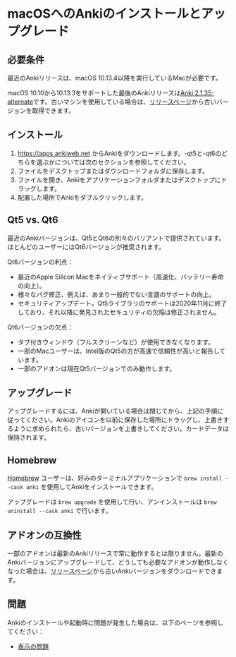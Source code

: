 # macOSへのAnkiのインストールとアップグレード

<!-- toc -->

## 必要条件

最近のAnkiリリースは、macOS 10.13.4以降を実行しているMacが必要です。

macOS 10.10から10.13.3をサポートした最後のAnkiリリースは[Anki 2.1.35-alternate](https://github.com/ankitects/anki/releases/tag/2.1.35)です。古いマシンを使用している場合は、[リリースページ](https://github.com/ankitects/anki/releases)から古いバージョンを取得できます。

## インストール

1. <https://apps.ankiweb.net> からAnkiをダウンロードします。-qt5と-qt6のどちらを選ぶかについては次のセクションを参照してください。
2. ファイルをデスクトップまたはダウンロードフォルダに保存します。
3. ファイルを開き、Ankiをアプリケーションフォルダまたはデスクトップにドラッグします。
4. 配置した場所でAnkiをダブルクリックします。

## Qt5 vs. Qt6

最近のAnkiバージョンは、Qt5とQt6の別々のバリアントで提供されています。ほとんどのユーザーにはQt6バージョンが推奨されます。

Qt6バージョンの利点：

- 最近のApple Silicon Macをネイティブサポート（高速化、バッテリー寿命の向上）。
- 様々なバグ修正、例えば、あまり一般的でない言語のサポートの向上。
- セキュリティアップデート。Qt5ライブラリのサポートは2020年11月に終了しており、それ以降に発見されたセキュリティの欠陥は修正されません。

Qt6バージョンの欠点：

- タブ付きウィンドウ（フルスクリーンなど）が使用できなくなります。
- 一部のMacユーザーは、Intel版のQt5の方が高速で信頼性が高いと報告しています。
- 一部のアドオンは現在Qt5バージョンでのみ動作します。

## アップグレード

アップグレードするには、Ankiが開いている場合は閉じてから、上記の手順に従ってください。Ankiのアイコンを以前に保存した場所にドラッグし、上書きするように求められたら、古いバージョンを上書きしてください。カードデータは保持されます。

## Homebrew

[Homebrew](https://brew.sh/) ユーザーは、好みのターミナルアプリケーションで `brew install --cask anki` を使用してAnkiをインストールできます。

アップグレードは `brew upgrade` を使用して行い、アンインストールは `brew uninstall --cask anki` で行います。

## アドオンの互換性

一部のアドオンは最新のAnkiリリースで常に動作するとは限りません。最新のAnkiバージョンにアップグレードして、どうしても必要なアドオンが動作しなくなった場合は、[リリースページ](https://github.com/ankitects/anki/releases)から古いAnkiバージョンをダウンロードできます。

## 問題

Ankiのインストールや起動時に問題が発生した場合は、以下のページを参照してください：
- [表示の問題](display-issues.md)